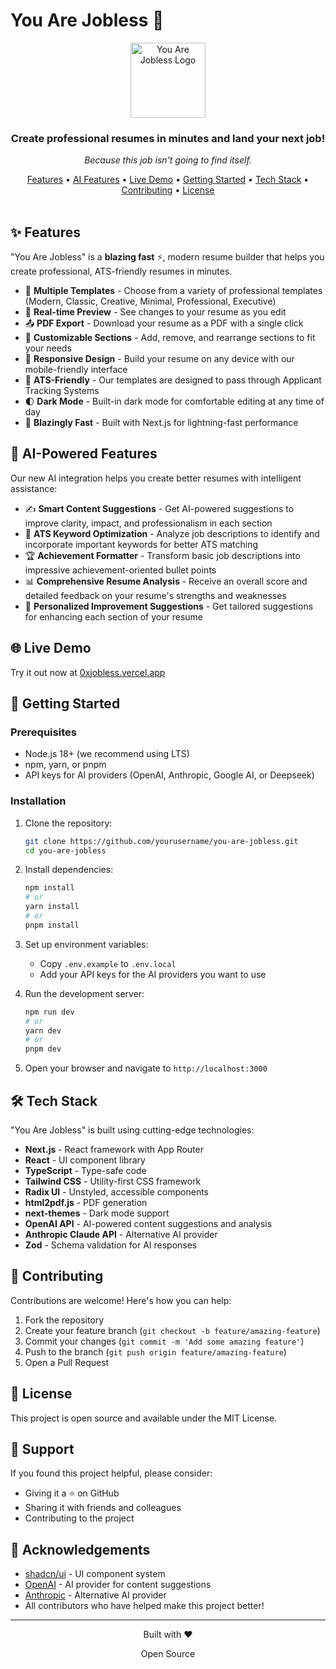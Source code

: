#  You Are Jobless 🗿

<div align="center">
  <img src="https://cdn.verity.dev/storage/NGMI3.png" alt="You Are Jobless Logo" width="120" />
  <h3>Create professional resumes in minutes and land your next job!</h3>
  <p><em>Because this job isn't going to find itself.</em></p>
</div>

<div align="center">
  <a href="#-features">Features</a> •
  <a href="#-ai-powered-features">AI Features</a> •
  <a href="#-live-demo">Live Demo</a> •
  <a href="#-getting-started">Getting Started</a> •
  <a href="#-tech-stack">Tech Stack</a> •
  <a href="#-contributing">Contributing</a> •
  <a href="#-license">License</a>
</div>

<br />

## ✨ Features

"You Are Jobless" is a **blazing fast** ⚡, modern resume builder that helps you create professional, ATS-friendly resumes in minutes.

- 🧩 **Multiple Templates** - Choose from a variety of professional templates (Modern, Classic, Creative, Minimal, Professional, Executive)
- 👀 **Real-time Preview** - See changes to your resume as you edit
- 📤 **PDF Export** - Download your resume as a PDF with a single click
- 🔧 **Customizable Sections** - Add, remove, and rearrange sections to fit your needs
- 📱 **Responsive Design** - Build your resume on any device with our mobile-friendly interface
- 🤖 **ATS-Friendly** - Our templates are designed to pass through Applicant Tracking Systems
- 🌓 **Dark Mode** - Built-in dark mode for comfortable editing at any time of day
- 🚀 **Blazingly Fast** - Built with Next.js for lightning-fast performance

## 🧠 AI-Powered Features

Our new AI integration helps you create better resumes with intelligent assistance:

- ✍️ **Smart Content Suggestions** - Get AI-powered suggestions to improve clarity, impact, and professionalism in each section
- 🎯 **ATS Keyword Optimization** - Analyze job descriptions to identify and incorporate important keywords for better ATS matching
- 🏆 **Achievement Formatter** - Transform basic job descriptions into impressive achievement-oriented bullet points
- 📊 **Comprehensive Resume Analysis** - Receive an overall score and detailed feedback on your resume's strengths and weaknesses
- 📝 **Personalized Improvement Suggestions** - Get tailored suggestions for enhancing each section of your resume

## 🌐 Live Demo

Try it out now at [0xjobless.vercel.app](https://0xjobless.vercel.app)

## 🚀 Getting Started

### Prerequisites

- Node.js 18+ (we recommend using LTS)
- npm, yarn, or pnpm
- API keys for AI providers (OpenAI, Anthropic, Google AI, or Deepseek)

### Installation

1. Clone the repository:
   ```bash
   git clone https://github.com/yourusername/you-are-jobless.git
   cd you-are-jobless
   ```

2. Install dependencies:
   ```bash
   npm install
   # or
   yarn install
   # or
   pnpm install
   ```

3. Set up environment variables:
   - Copy `.env.example` to `.env.local`
   - Add your API keys for the AI providers you want to use

4. Run the development server:
   ```bash
   npm run dev
   # or
   yarn dev
   # or
   pnpm dev
   ```

5. Open your browser and navigate to `http://localhost:3000`

## 🛠️ Tech Stack

"You Are Jobless" is built using cutting-edge technologies:

- **Next.js** - React framework with App Router
- **React** - UI component library
- **TypeScript** - Type-safe code
- **Tailwind CSS** - Utility-first CSS framework
- **Radix UI** - Unstyled, accessible components
- **html2pdf.js** - PDF generation
- **next-themes** - Dark mode support
- **OpenAI API** - AI-powered content suggestions and analysis
- **Anthropic Claude API** - Alternative AI provider
- **Zod** - Schema validation for AI responses

## 🤝 Contributing

Contributions are welcome! Here's how you can help:

1. Fork the repository
2. Create your feature branch (`git checkout -b feature/amazing-feature`)
3. Commit your changes (`git commit -m 'Add some amazing feature'`)
4. Push to the branch (`git push origin feature/amazing-feature`)
5. Open a Pull Request

## 📝 License

This project is open source and available under the MIT License.

## 💖 Support

If you found this project helpful, please consider:

- Giving it a ⭐️ on GitHub
- Sharing it with friends and colleagues
- Contributing to the project

## 🙏 Acknowledgements

- [shadcn/ui](https://ui.shadcn.com/) - UI component system
- [OpenAI](https://openai.com/) - AI provider for content suggestions
- [Anthropic](https://www.anthropic.com/) - Alternative AI provider
- All contributors who have helped make this project better!

---

<div align="center">
  <p>Built with ❤️</p>
  <p>Open Source</p>
</div> 
